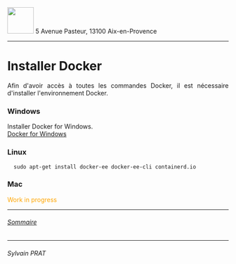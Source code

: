 <img style="height: 60px;" src="http://www.lpl-aix.fr/wp-content/uploads/2018/04/LPL_240_180.jpg" />
5 Avenue Pasteur, 13100 Aix-en-Provence

***

#  Installer Docker

<p style='text-align: justify'>
Afin d'avoir accès à toutes les commandes Docker, il est nécessaire d'installer l'environnement Docker.
</p>

### Windows

<p style='text-align: justify'>
Installer Docker for Windows.
<br>
<a href="https://hub.docker.com/editions/community/docker-ce-desktop-windows">Docker for Windows</a>
</p>

### Linux

``` shell
  sudo apt-get install docker-ee docker-ee-cli containerd.io
```

### Mac

<div style='color: orange'>Work in progress</div>


---

###### <a href="https://github.com/sylvain-prat/DocDocker/blob/master/README.md">Sommaire</a>

---
###### Sylvain PRAT
